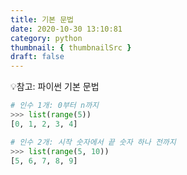 ```yaml
---
title: 기본 문법
date: 2020-10-30 13:10:81
category: python
thumbnail: { thumbnailSrc }
draft: false
---
```

💡참고: 파이썬 기본 문법

```python
# 인수 1개: 0부터 n까지
>>> list(range(5))
[0, 1, 2, 3, 4]

# 인수 2개: 시작 숫자에서 끝 숫자 하나 전까지
>>> list(range(5, 10))
[5, 6, 7, 8, 9]
```
